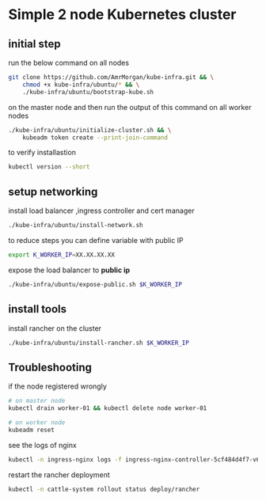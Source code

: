# Simple 2 node Kubernetes cluster

## initial step
run the below command on all nodes
```bash
git clone https://github.com/AmrMorgan/kube-infra.git && \
    chmod +x kube-infra/ubuntu/* && \
    ./kube-infra/ubuntu/bootstrap-kube.sh
```
on the master node and then run the output of this command on all worker nodes
```bash
./kube-infra/ubuntu/initialize-cluster.sh && \
    kubeadm token create --print-join-command
```

to verify installastion
```bash
kubectl version --short
```

## setup networking
install load balancer ,ingress controller and cert manager
```bash
./kube-infra/ubuntu/install-network.sh
```

to reduce steps you can define variable with public IP
```bash
export K_WORKER_IP=XX.XX.XX.XX
```

expose the load balancer to **public ip**
```bash
./kube-infra/ubuntu/expose-public.sh $K_WORKER_IP
```

## install tools
install rancher on the cluster
```bash
./kube-infra/ubuntu/install-rancher.sh $K_WORKER_IP
```

## Troubleshooting 
if the node registered wrongly
```bash
# on master node
kubectl drain worker-01 && kubectl delete node worker-01

# on worker node
kubeadm reset
```
see the logs of nginx
```bash
kubectl -n ingress-nginx logs -f ingress-nginx-controller-5cf484d4f7-v6fj8 -n ingress-nginx
```
restart the rancher deployment
```bash
kubectl -n cattle-system rollout status deploy/rancher
```